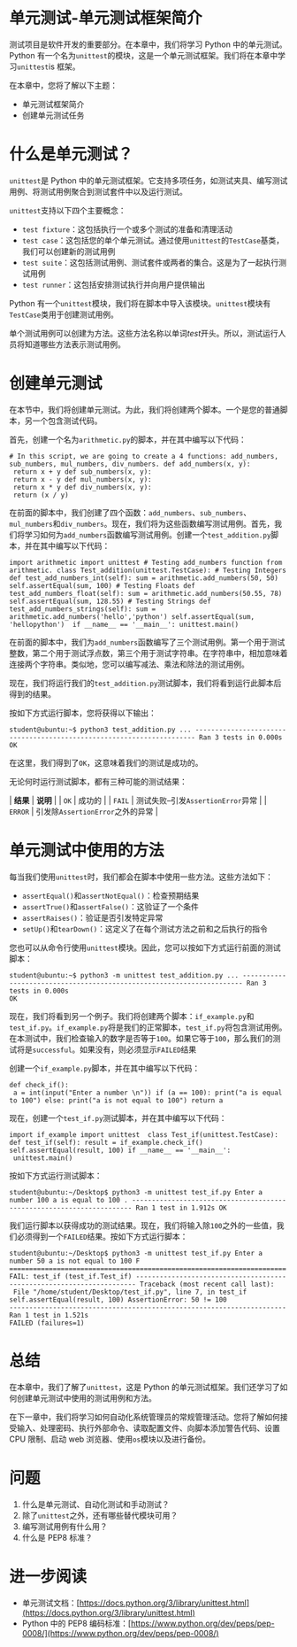 # 单元测试-单元测试框架简介

测试项目是软件开发的重要部分。在本章中，我们将学习 Python 中的单元测试。Python 有一个名为`unittest`的模块，这是一个单元测试框架。我们将在本章中学习`unittest`is 框架。

在本章中，您将了解以下主题：

*   单元测试框架简介
*   创建单元测试任务

# 什么是单元测试？

`unittest`是 Python 中的单元测试框架。它支持多项任务，如测试夹具、编写测试用例、将测试用例聚合到测试套件中以及运行测试。

`unittest`支持以下四个主要概念：

*   `test fixture`：这包括执行一个或多个测试的准备和清理活动
*   `test case`：这包括您的单个单元测试。通过使用`unittest`的`TestCase`基类，我们可以创建新的测试用例
*   `test suite`：这包括测试用例、测试套件或两者的集合。这是为了一起执行测试用例
*   `test runner`：这包括安排测试执行并向用户提供输出

Python 有一个`unittest`模块，我们将在脚本中导入该模块。`unittest`模块有`TestCase`类用于创建测试用例。

单个测试用例可以创建为方法。这些方法名称以单词*test*开头。所以，测试运行人员将知道哪些方法表示测试用例。

# 创建单元测试

在本节中，我们将创建单元测试。为此，我们将创建两个脚本。一个是您的普通脚本，另一个包含测试代码。

首先，创建一个名为`arithmetic.py`的脚本，并在其中编写以下代码：

```
# In this script, we are going to create a 4 functions: add_numbers, sub_numbers, mul_numbers, div_numbers. def add_numbers(x, y):
 return x + y def sub_numbers(x, y):
 return x - y def mul_numbers(x, y):
 return x * y def div_numbers(x, y):
 return (x / y)
```

在前面的脚本中，我们创建了四个函数：`add_numbers`、`sub_numbers`、`mul_numbers`和`div_numbers`。现在，我们将为这些函数编写测试用例。首先，我们将学习如何为`add_numbers`函数编写测试用例。创建一个`test_addition.py`脚本，并在其中编写以下代码：

```
import arithmetic import unittest # Testing add_numbers function from arithmetic. class Test_addition(unittest.TestCase): # Testing Integers def test_add_numbers_int(self): sum = arithmetic.add_numbers(50, 50) self.assertEqual(sum, 100) # Testing Floats def test_add_numbers_float(self): sum = arithmetic.add_numbers(50.55, 78) self.assertEqual(sum, 128.55) # Testing Strings def test_add_numbers_strings(self): sum = arithmetic.add_numbers('hello','python') self.assertEqual(sum, 'hellopython')  if __name__ == '__main__': unittest.main()
```

在前面的脚本中，我们为`add_numbers`函数编写了三个测试用例。第一个用于测试整数，第二个用于测试浮点数，第三个用于测试字符串。在字符串中，相加意味着连接两个字符串。类似地，您可以编写减法、乘法和除法的测试用例。

现在，我们将运行我们的`test_addition.py`测试脚本，我们将看到运行此脚本后得到的结果。

按如下方式运行脚本，您将获得以下输出：

```
student@ubuntu:~$ python3 test_addition.py ... ---------------------------------------------------------------------- Ran 3 tests in 0.000s
OK
```

在这里，我们得到了`OK`，这意味着我们的测试是成功的。

无论何时运行测试脚本，都有三种可能的测试结果：

| **结果** | **说明** |
| `OK` | 成功的 |
| `FAIL` | 测试失败–引发`AssertionError`异常 |
| `ERROR` | 引发除`AssertionError`之外的异常 |

# 单元测试中使用的方法

每当我们使用`unittest`时，我们都会在脚本中使用一些方法。这些方法如下：

*   `assertEqual()`和`assertNotEqual()`：检查预期结果
*   `assertTrue()`和`assertFalse()`：这验证了一个条件
*   `assertRaises()`：验证是否引发特定异常
*   `setUp()`和`tearDown()`：这定义了在每个测试方法之前和之后执行的指令

您也可以从命令行使用`unittest`模块。因此，您可以按如下方式运行前面的测试脚本：

```
student@ubuntu:~$ python3 -m unittest test_addition.py ... ---------------------------------------------------------------------- Ran 3 tests in 0.000s
OK
```

现在，我们将看到另一个例子。我们将创建两个脚本：`if_example.py`和`test_if.py`。`if_example.py`将是我们的正常脚本，`test_if.py`将包含测试用例。在本测试中，我们检查输入的数字是否等于`100`。如果它等于`100`，那么我们的测试将是`successful`。如果没有，则必须显示`FAILED`结果

创建一个`if_example.py`脚本，并在其中编写以下代码：

```
def check_if():
 a = int(input("Enter a number \n")) if (a == 100): print("a is equal to 100") else: print("a is not equal to 100") return a
```

现在，创建一个`test_if.py`测试脚本，并在其中编写以下代码：

```
import if_example import unittest  class Test_if(unittest.TestCase): def test_if(self): result = if_example.check_if() self.assertEqual(result, 100) if __name__ == '__main__':
 unittest.main()
```

按如下方式运行测试脚本：

```
student@ubuntu:~/Desktop$ python3 -m unittest test_if.py Enter a number 100 a is equal to 100 . ---------------------------------------------------------------------- Ran 1 test in 1.912s OK 
```

我们运行脚本以获得成功的测试结果。现在，我们将输入除`100`之外的一些值，我们必须得到一个`FAILED`结果。按如下方式运行脚本：

```
student@ubuntu:~/Desktop$ python3 -m unittest test_if.py Enter a number 50 a is not equal to 100 F ====================================================================== FAIL: test_if (test_if.Test_if) ---------------------------------------------------------------------- Traceback (most recent call last):
 File "/home/student/Desktop/test_if.py", line 7, in test_if self.assertEqual(result, 100) AssertionError: 50 != 100
---------------------------------------------------------------------- Ran 1 test in 1.521s
FAILED (failures=1)
```

# 总结

在本章中，我们了解了`unittest`，这是 Python 的单元测试框架。我们还学习了如何创建单元测试中使用的测试用例和方法。

在下一章中，我们将学习如何自动化系统管理员的常规管理活动。您将了解如何接受输入、处理密码、执行外部命令、读取配置文件、向脚本添加警告代码、设置 CPU 限制、启动 web 浏览器、使用`os`模块以及进行备份。

# 问题

1.  什么是单元测试、自动化测试和手动测试？
2.  除了`unittest`之外，还有哪些替代模块可用？
3.  编写测试用例有什么用？
4.  什么是 PEP8 标准？

# 进一步阅读

*   单元测试文档：[https://docs.python.org/3/library/unittest.html](https://docs.python.org/3/library/unittest.html)
*   Python 中的 PEP8 编码标准：[https://www.python.org/dev/peps/pep-0008/](https://www.python.org/dev/peps/pep-0008/)